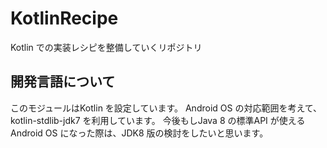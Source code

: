 # KotlinRecipe
Kotlin での実装レシピを整備していくリポジトリ


## 開発言語について
このモジュールはKotlin を設定しています。
Android OS の対応範囲を考えて、kotlin-stdlib-jdk7 を利用しています。
今後もしJava 8 の標準API が使えるAndroid OS になった際は、JDK8 版の検討をしたいと思います。
